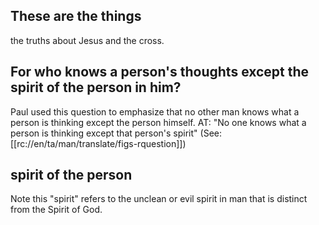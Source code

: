 ## These are the things ##

the truths about Jesus and the cross.

## For who knows a person's thoughts except the spirit of the person in him? ##

Paul used this question to emphasize that no other man knows what a person is thinking except the person himself. AT: "No one knows what a person is thinking except that person's spirit" (See: [[rc://en/ta/man/translate/figs-rquestion]])

## spirit of the person ##

Note this "spirit" refers to the unclean or evil spirit in man that is distinct from the Spirit of God.